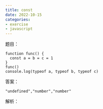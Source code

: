 ```yaml
---
title: const
date: 2022-10-15
categories: 
- exercise
- javascript
---
```


题目：
```
function func() {
  const a = b = c = 1
}
func()
console.log(typeof a, typeof b, typeof c)
```

答案：
```
"undefined","number","number"
```

解析：
